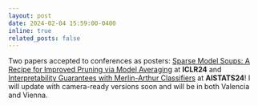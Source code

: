 ```yaml
---
layout: post
date: 2024-02-04 15:59:00-0400
inline: true
related_posts: false
---
```


Two papers accepted to conferences as posters: [Sparse Model Soups: A Recipe for Improved Pruning via Model Averaging](https://arxiv.org/abs/2306.16788) at **ICLR24** and [Interpretability Guarantees with Merlin-Arthur Classifiers](https://arxiv.org/abs/2206.00759) at **AISTATS24**! I will update with camera-ready versions soon and will be in both Valencia and Vienna.
